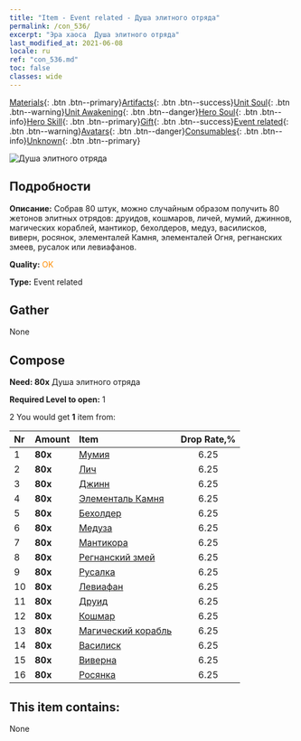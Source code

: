 ```yaml
---
title: "Item - Event related - Душа элитного отряда"
permalink: /con_536/
excerpt: "Эра хаоса  Душа элитного отряда"
last_modified_at: 2021-06-08
locale: ru
ref: "con_536.md"
toc: false
classes: wide
---
```

 [Materials](/ItemsRU/){: .btn .btn--primary}[Artifacts](/ItemsRU/Artifacts/){: .btn .btn--success}[Unit Soul](/ItemsRU/UnitSoul/){: .btn .btn--warning}[Unit Awakening](/ItemsRU/UnitAwakening/){: .btn .btn--danger}[Hero Soul](/ItemsRU/HeroSoul/){: .btn .btn--info}[Hero Skill](/ItemsRU/HeroSkill/){: .btn .btn--primary}[Gift](/ItemsRU/Gift/){: .btn .btn--success}[Event related](/ItemsRU/Events/){: .btn .btn--warning}[Avatars](/ItemsRU/Avatars/){: .btn .btn--danger}[Consumables](/ItemsRU/Consumables/){: .btn .btn--info}[Unknown](/ItemsRU/Unknown/){: .btn .btn--primary}

 ![Душа элитного отряда](/images/t/i_10022.png)

## Подробности
 **Описание:** Собрав 80 штук, можно случайным образом получить 80 жетонов элитных отрядов: друидов, кошмаров, личей, мумий, джиннов, магических кораблей, мантикор, бехолдеров, медуз, василисков, виверн, росянок, элементалей Камня, элементалей Огня, регнанских змеев, русалок или левиафанов.

 **Quality:** <span style="color: #FF8C00">OK</span>

 **Type:** Event related

## Gather

  None

## Compose

 **Need: 80x** Душа элитного отряда

 **Required Level to open:** 1

 2 You would get **1** item  from:

  | Nr | Amount |     Item    | Drop Rate,% |
  |:---|:-------|:------------|:---------:|
  | 1 |  **80x** | [Мумия](/ItemsRU/unt_215/) | 6.25 | 
  | 2 |  **80x** | [Лич](/ItemsRU/unt_212/) | 6.25 | 
  | 3 |  **80x** | [Джинн](/ItemsRU/unt_239/) | 6.25 | 
  | 4 |  **80x** | [Элементаль Камня](/ItemsRU/unt_266/) | 6.25 | 
  | 5 |  **80x** | [Бехолдер](/ItemsRU/unt_246/) | 6.25 | 
  | 6 |  **80x** | [Медуза](/ItemsRU/unt_247/) | 6.25 | 
  | 7 |  **80x** | [Мантикора](/ItemsRU/unt_249/) | 6.25 | 
  | 8 |  **80x** | [Регнанский змей](/ItemsRU/unt_276/) | 6.25 | 
  | 9 |  **80x** | [Русалка](/ItemsRU/unt_277/) | 6.25 | 
  | 10 |  **80x** | [Левиафан](/ItemsRU/unt_280/) | 6.25 | 
  | 11 |  **80x** | [Друид](/ItemsRU/unt_206/) | 6.25 | 
  | 12 |  **80x** | [Кошмар](/ItemsRU/unt_233/) | 6.25 | 
  | 13 |  **80x** | [Магический корабль](/ItemsRU/unt_242/) | 6.25 | 
  | 14 |  **80x** | [Василиск](/ItemsRU/unt_256/) | 6.25 | 
  | 15 |  **80x** | [Виверна](/ItemsRU/unt_258/) | 6.25 | 
  | 16 |  **80x** | [Росянка](/ItemsRU/unt_260/) | 6.25 | 


## This item contains:

  None

